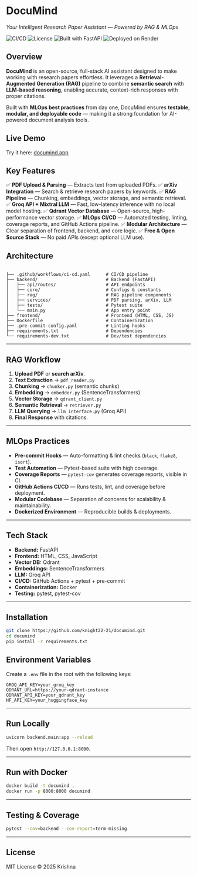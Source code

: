# **DocuMind**

*Your Intelligent Research Paper Assistant — Powered by RAG & MLOps*

![CI/CD](https://github.com/knight22-21/documind/actions/workflows/ci-cd.yaml/badge.svg)
![License](https://img.shields.io/github/license/knight22-21/documind)
![Built with FastAPI](https://img.shields.io/badge/Built%20with-FastAPI-009688)
![Deployed on Render](https://img.shields.io/badge/Deployed-Render-6E44FF)

## **Overview**

**DocuMind** is an open-source, full-stack AI assistant designed to make working with research papers effortless.
It leverages a **Retrieval-Augmented Generation (RAG)** pipeline to combine **semantic search** with **LLM-based reasoning**, enabling accurate, context-rich responses with proper citations.

Built with **MLOps best practices** from day one, DocuMind ensures **testable, modular, and deployable code** — making it a strong foundation for AI-powered document analysis tools.

## Live Demo

Try it here: [documind.app](https://rag-research-paper.onrender.com)

## **Key Features**

✅ **PDF Upload & Parsing** — Extracts text from uploaded PDFs.
✅ **arXiv Integration** — Search & retrieve research papers by keywords.
✅ **RAG Pipeline** — Chunking, embeddings, vector storage, and semantic retrieval.
✅ **Groq API + Mixtral LLM** — Fast, low-latency inference with no local model hosting.
✅ **Qdrant Vector Database** — Open-source, high-performance vector storage.
✅ **MLOps CI/CD** — Automated testing, linting, coverage reports, and GitHub Actions pipeline.
✅ **Modular Architecture** — Clear separation of frontend, backend, and core logic.
✅ **Free & Open Source Stack** — No paid APIs (except optional LLM use).


## **Architecture**

```plaintext

├── .github/workflows/ci-cd.yaml      # CI/CD pipeline
├── backend/                          # Backend (FastAPI)
│   ├── api/routes/                   # API endpoints
│   ├── core/                         # Configs & constants
│   ├── rag/                          # RAG pipeline components
│   ├── services/                     # PDF parsing, arXiv, LLM
│   ├── tests/                        # Pytest suite
│   └── main.py                       # App entry point
├── frontend/                         # Frontend (HTML, CSS, JS)
├── Dockerfile                        # Containerization
├── .pre-commit-config.yaml           # Linting hooks
├── requirements.txt                  # Dependencies
└── requirements-dev.txt              # Dev/test dependencies
```

---

## **RAG Workflow**

1. **Upload PDF** or **search arXiv**.
2. **Text Extraction** → `pdf_reader.py`
3. **Chunking** → `chunker.py` (semantic chunks)
4. **Embedding** → `embedder.py` (SentenceTransformers)
5. **Vector Storage** → `qdrant_client.py`
6. **Semantic Retrieval** → `retriever.py`
7. **LLM Querying** → `llm_interface.py` (Groq API)
8. **Final Response** with citations.

---

## **MLOps Practices**

* **Pre-commit Hooks** — Auto-formatting & lint checks (`black`, `flake8`, `isort`).
* **Test Automation** — Pytest-based suite with high coverage.
* **Coverage Reports** — `pytest-cov` generates coverage reports, visible in CI.
* **GitHub Actions CI/CD** — Runs tests, lint, and coverage before deployment.
* **Modular Codebase** — Separation of concerns for scalability & maintainability.
* **Dockerized Environment** — Reproducible builds & deployments.

---

## **Tech Stack**

* **Backend:** FastAPI
* **Frontend:** HTML, CSS, JavaScript
* **Vector DB:** Qdrant
* **Embeddings:** SentenceTransformers
* **LLM:** Groq API
* **CI/CD:** GitHub Actions + pytest + pre-commit
* **Containerization:** Docker
* **Testing:** pytest, pytest-cov

---

## **Installation**

```bash
git clone https://github.com/knight22-21/documind.git
cd documind
pip install -r requirements.txt
```

## Environment Variables

Create a `.env` file in the root with the following keys:

```env
GROQ_API_KEY=your_groq_key
QDRANT_URL=https://your-qdrant-instance
QDRANT_API_KEY=your_qdrant_key
HF_API_KEY=your_huggingface_key
```

---

## **Run Locally**

```bash
uvicorn backend.main:app --reload
```

Then open `http://127.0.0.1:8000`.

---

## **Run with Docker**

```bash
docker build -t documind .
docker run -p 8000:8000 documind
```

---

## **Testing & Coverage**

```bash
pytest --cov=backend --cov-report=term-missing
```

---


## **License**

MIT License © 2025 Krishna

